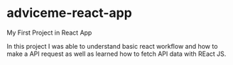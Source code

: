 # adviceme-react-app


My First Project in React App

In this project I was able to understand basic react workflow and how to make a API request as well as learned how to fetch API data with REact JS.
